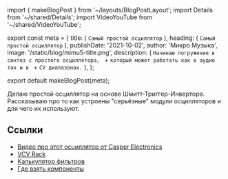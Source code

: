 import { makeBlogPost } from '~/layouts/BlogPostLayout';
import Details from '~/shared/Details';
import VideoYouTube from '~/shared/VideoYouTube';

export const meta = {
  title: (
    `Самый простой осциллятор`
  ),
  heading: (
    `Самый простой осциллятор`
  ),
  publishDate: '2021-10-02',
  author: 'Микро Музыка',
  image: '/static/blog/mimu5-title.png',
  description: (
    `Начинаю погружение в синтез с простого осциллятора, ` +
    `который может работать как в аудио так и в ` +
    `CV диапазонах.`
  ),
};

export default makeBlogPost(meta);

Делаю простой осциллятор на основе Шмитт-Триггер-Инвертoра.
Рассказываю про то как устроены "серьёзные" модули
осцилляторов и для чего их используют.

<VideoYouTube id="aARaefvmTDk" />

## Ссылки

* [Видео про этот осциллятор от Casper Electronics](https://www.youtube.com/watch?v=FaoJaLmZaL4)
* [VCV Rack](https://vcvrack.com)
* [Калькулятор фильтров](http://www.learningaboutelectronics.com/Articles/Low-pass-filter-calculator.php)
* [Где взять компоненты](https://mikromuzyka.ru/blog/2021-05-01-kak-nachat-delat-elektronnye-instrumenty-syntezatory-i-effekty/)

